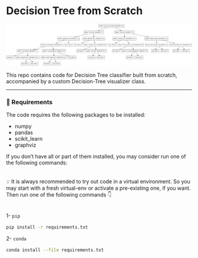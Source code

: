 # Decision Tree from Scratch

![dt.png](imgs/dt.png)

This repo contains code for Decision Tree classifier built from scratch, accompanied by a custom Decision-Tree visualizer class.

---

### 📜 Requirements

The code requires the following packages to be installed:

- numpy
- pandas
- scikit_learn
- graphviz

If you don’t have all or part of them installed, you may consider run one of the following commands:
<br/>    
<br/>
💡 It is always recommended to try out code in a virtual environment. So you may start with a fresh virtual-env or activate a pre-existing one, if you want. Then run one of the following commands 👇
<br/>    
<br/>
1-  `pip`

```bash
pip install -r requirements.txt
```

2- `conda`

```bash
conda install --file requirements.txt
```

